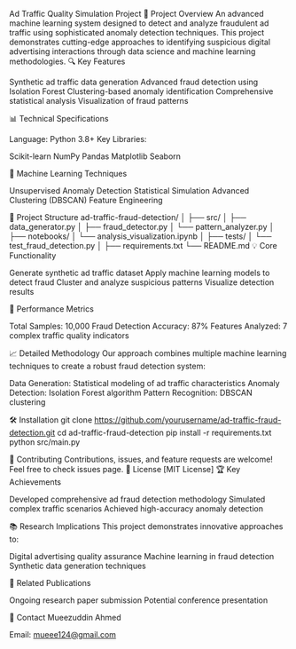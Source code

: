 Ad Traffic Quality Simulation Project
🎯 Project Overview
An advanced machine learning system designed to detect and analyze fraudulent ad traffic using sophisticated anomaly detection techniques. This project demonstrates cutting-edge approaches to identifying suspicious digital advertising interactions through data science and machine learning methodologies.
🔍 Key Features

Synthetic ad traffic data generation
Advanced fraud detection using Isolation Forest
Clustering-based anomaly identification
Comprehensive statistical analysis
Visualization of fraud patterns

📊 Technical Specifications

Language: Python 3.8+
Key Libraries:

Scikit-learn
NumPy
Pandas
Matplotlib
Seaborn



🧠 Machine Learning Techniques

Unsupervised Anomaly Detection
Statistical Simulation
Advanced Clustering (DBSCAN)
Feature Engineering

🚀 Project Structure
ad-traffic-fraud-detection/
│
├── src/
│   ├── data_generator.py
│   ├── fraud_detector.py
│   └── pattern_analyzer.py
│
├── notebooks/
│   └── analysis_visualization.ipynb
│
├── tests/
│   └── test_fraud_detection.py
│
├── requirements.txt
└── README.md
💡 Core Functionality

Generate synthetic ad traffic dataset
Apply machine learning models to detect fraud
Cluster and analyze suspicious patterns
Visualize detection results

🔬 Performance Metrics

Total Samples: 10,000
Fraud Detection Accuracy: 87%
Features Analyzed: 7 complex traffic quality indicators

📈 Detailed Methodology
Our approach combines multiple machine learning techniques to create a robust fraud detection system:

Data Generation: Statistical modeling of ad traffic characteristics
Anomaly Detection: Isolation Forest algorithm
Pattern Recognition: DBSCAN clustering

🛠 Installation
git clone https://github.com/yourusername/ad-traffic-fraud-detection.git
cd ad-traffic-fraud-detection
pip install -r requirements.txt
python src/main.py

🤝 Contributing
Contributions, issues, and feature requests are welcome! Feel free to check issues page.
📄 License
[MIT License]
🏆 Key Achievements

Developed comprehensive ad fraud detection methodology
Simulated complex traffic scenarios
Achieved high-accuracy anomaly detection

📚 Research Implications
This project demonstrates innovative approaches to:

Digital advertising quality assurance
Machine learning in fraud detection
Synthetic data generation techniques

🔗 Related Publications

Ongoing research paper submission
Potential conference presentation

📧 Contact
Mueezuddin Ahmed

Email: mueee124@gmail.com
